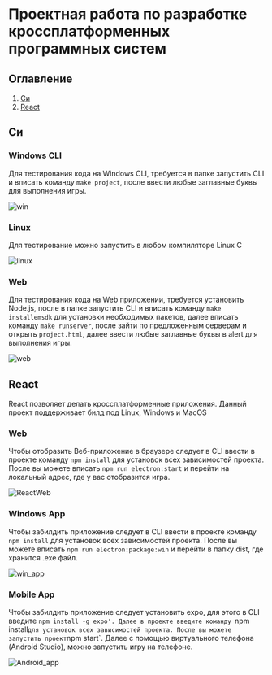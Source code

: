 ﻿# Проектная работа по разработке кроссплатформенных программных систем
## Оглавление
1. [Си](#Си)
2. [React](#React)

## Си
### Windows CLI
Для тестирования кода на Windows CLI, требуется в папке запустить CLI и вписать команду `make project`, после ввести любые заглавные буквы для выполнения игры.

![win](https://user-images.githubusercontent.com/74838417/197536961-e5f08ecd-e767-411f-bf72-c3a8143975f3.png)



### Linux
Для тестирование можно запустить в любом компиляторе Linux C

![linux](https://user-images.githubusercontent.com/74838417/197536989-bfa83cbe-594e-44bb-bc6b-f618b1991fa2.png)



### Web
Для тестирования кода на Web приложении, требуется установить Node.js, после в папке запустить CLI и вписать команду `make installemsdk` для установки необходимых пакетов, далее вписать команду `make runserver`, после зайти по предложенным серверам и открыть `project.html`, далее ввести любые заглавные буквы в alert для выполнения игры.

![web](https://user-images.githubusercontent.com/74838417/197537006-5b436ddf-f12c-4c0a-bb50-06b2c33f45d7.png)

## React
React позволяет делать кроссплатформенные приложения. Данный проект поддерживает билд под Linux, Windows и MacOS
### Web
Чтобы отобразить Веб-приложение в браузере следует в CLI ввести в проекте команду `npm install` для установок всех зависимостей проекта. После вы можете вписать `npm run electron:start` и перейти на локальный адрес, где у вас отобразится игра.

![ReactWeb](https://user-images.githubusercontent.com/74838417/197547350-9dbc2339-d324-4301-ab46-a29354d6e517.png)


### Windows App
Чтобы забилдить приложение следует в CLI ввести в проекте команду `npm install` для установок всех зависимостей проекта. После вы можете вписать `npm run electron:package:win` и перейти в папку dist, где хранится .exe файл.

![win_app](https://user-images.githubusercontent.com/74838417/197540277-f7071fdd-0d7a-4f40-ab4e-5b43fc98b13c.png)

### Mobile App
Чтобы забилдить приложение следует установить expo, для этого в CLI введите `npm install -g expo'. Далее в проекте введите команду `npm install` для установок всех зависимостей проекта. После вы можете запустить проект `npm start`. Далее с помощью виртуального телефона (Android Studio), можно запустить игру на телефоне.

![Android_app](https://user-images.githubusercontent.com/74838417/197540403-16b0afdb-6cbb-4aab-88a1-68b3045910a5.jpg)

